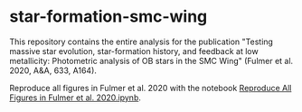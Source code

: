 # star-formation-smc-wing
This repository contains the entire analysis for the publication "Testing massive star evolution, star-formation history, and feedback at low metallicity: Photometric analysis of OB stars in the SMC Wing" (Fulmer et al. 2020, A&A, 633, A164).

Reproduce all figures in Fulmer et al. 2020 with the notebook [Reproduce All Figures in Fulmer et al. 2020.ipynb](https://github.com/lfulmer/star-formation-smc-wing/blob/master/notebooks/Reproduce%20All%20Figures%20in%20Fulmer%20et%20al.%202020.ipynb).
